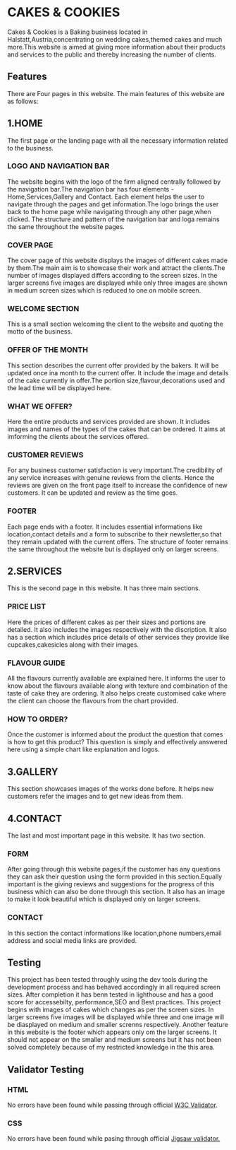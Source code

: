 # CAKES & COOKIES

Cakes & Cookies is a Baking business located in Halstatt,Austria,concentrating on wedding cakes,themed cakes and much more.This website is aimed at giving more information about their products and services to the public and thereby increasing the number of clients.

## Features

There are Four pages in this website. The main features of this website are as follows:

## 1.HOME

The first page or the landing page with all the necessary information related to the business.

### LOGO AND NAVIGATION BAR

The website begins with the logo of the firm aligned centrally followed by the navigation bar.The navigation bar has four elements -Home,Services,Gallery and Contact. Each element helps the user to navigate through the pages and get information.The logo brings the user back to the home page while navigating through any other page,when clicked.
The structure and pattern of the navigation bar and loga remains the same throughout the website pages.

### COVER PAGE

The cover page of this website displays the images of different cakes made by them.The main aim is to showcase their work and attract the clients.The number of images displayed differs according to the screen sizes. In the larger screens five images are displayed while only three images are shown in medium screen sizes which is reduced to one on mobile screen.

### WELCOME SECTION

This is a small section welcoming the client to the website and quoting the motto of the business.

### OFFER OF THE MONTH

This section describes the current offer provided by the bakers. It will be updated once ina month to the current offer. It include the image and details of the cake currently in offer.The portion size,flavour,decorations used and the lead time will be displayed here.

### WHAT WE OFFER?

Here the entire products and services provided are shown. It includes images and names of the types of the cakes that can be ordered. It aims at imforming the clients about the services offered.

### CUSTOMER REVIEWS

For any business customer satisfaction is very important.The credibility of any service increases with genuine reviews from the clients. Hence the reviews are given on the front page itself to increase the confidence of new customers. It can be updated and review as the time goes.

### FOOTER

Each page ends with a footer. It includes essential informations like location,contact details and a form to subscribe to their newsletter,so that they remain updated with the current offers. The structure of footer remains the same throughout the website but is displayed only on larger screens.

## 2.SERVICES

This is the second page in this website. It has three main sections.

### PRICE LIST

Here the prices of different cakes as per their sizes and portions are detailed. It also includes the images respectively with the discription. It also has a section which includes price details of other services they provide like cupcakes,cakesicles along with their images.

### FLAVOUR GUIDE

All the flavours currently available are explained here. It informs the user to know about the flavours available along with texture and combination of the taste of cake they are ordering. It also helps create customised cake where the client can choose the flavours from the chart provided.

### HOW TO ORDER?

Once the customer is informed about the product the question that comes is how to get this product? This question is simply and effectively answered here using a simple chart like explanation and logos.

## 3.GALLERY

This section showcases images of the works done before. It helps new customers refer the images and to get new ideas from them.

## 4.CONTACT

The last and most important page in this website. It has two section.

### FORM

After going through this website pages,if the customer has any questions they can ask their question using the form provided in this section.Equally important is the giving reviews and suggestions for the progress of this business which can also be done through this section. It also has an image to make it look beautiful which is displayed only on larger screens.

### CONTACT

In this section the contact informations like location,phone numbers,email address and social media links are provided.

## Testing

This project has been tested throughly using the dev tools during the development process and has behaved accordingly in all required screen sizes. After completion it has benn tested in lighthouse and has a good score for accessebilty, performance,SEO and Best practices.
This project begins with images of cakes which changes as per the screen sizes. In larger screens five images will be displayed while three and one image will be diasplayed on medium and smaller screnns respectively.
Another feature in this website is the footer which appears only om the larger screens. It should not appear on the smaller and medium screens but it has not been solved completely because of my restricted knowledge in the this area.

## Validator Testing

### HTML

No errors have been found while passing through official [W3C Validator](https://validator.w3.org/nu/#textarea).

### CSS

No errors have been found while pasing through official [Jigsaw validator.](https://jigsaw.w3.org/css-validator/validator#css)
